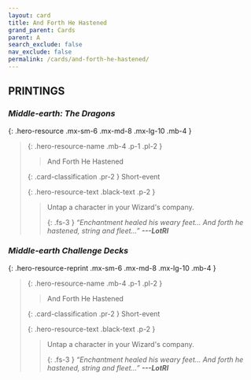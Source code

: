 ```yaml
---
layout: card
title: And Forth He Hastened
grand_parent: Cards
parent: A
search_exclude: false
nav_exclude: false
permalink: /cards/and-forth-he-hastened/
---
```


## PRINTINGS


### _Middle-earth: The Dragons_

{: .hero-resource .mx-sm-6 .mx-md-8 .mx-lg-10 .mb-4 }
> {: .hero-resource-name .mb-4 .p-1 .pl-2 }
> > <div class="card-mp"></div>
> > <div class="card-name">And Forth He Hastened</div>
>
> {: .card-classification .pr-2 }
> Short-event
>
> {: .hero-resource-text .black-text .p-2 }
> > Untap a character in your Wizard's company. 
> > 
> > {: .fs-3 } 
> > _“Enchantment healed his weary feet... And forth he hastened, string and fleet...”_ ***---&#65279;LotRI*** 
> 

### _Middle-earth Challenge Decks_

{: .hero-resource-reprint .mx-sm-6 .mx-md-8 .mx-lg-10 .mb-4 }
> {: .hero-resource-name .mb-4 .p-1 .pl-2 }
> > <div class="card-mp"></div>
> > <div class="card-name">And Forth He Hastened</div>
>
> {: .card-classification .pr-2 }
> Short-event
>
> {: .hero-resource-text .black-text .p-2 }
> > Untap a character in your Wizard's company. 
> > 
> > {: .fs-3 } 
> > _“Enchantment healed his weary feet... And forth he hastened, string and fleet...”_ ***---&#65279;LotRI*** 
> 
